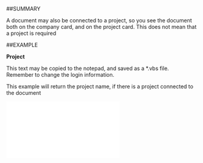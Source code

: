 

##SUMMARY

A document may also be connected to a project, so you see the document both on the company card, and on the project card. This does not mean that a project is required


##EXAMPLE

**Project**

This text may be copied to the notepad, and saved as a *.vbs file. Remember to change the login information.



This example will return the project name, if there is a project connected to the document

![](../../Examples/vbs/SODocument.Project.vbs.txt)





